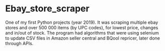 # Ebay_store_scraper
One of my first Python projects (year 2019). It was scraping multiple ebay stores and over 500 000 items (by UPC codes), for lowest price, changes and in/out of stock. The program had algorithms that were using selenium to update CSV files in Amazon seller central and BQool repricer, later done through APIs.
